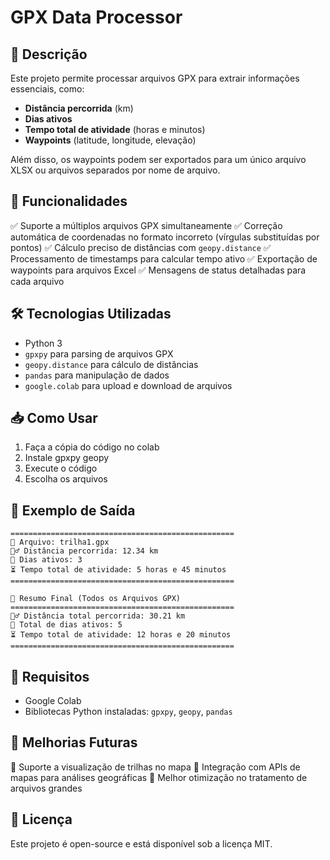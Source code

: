 # GPX Data Processor

## 📌 Descrição
Este projeto permite processar arquivos GPX para extrair informações essenciais, como:
- **Distância percorrida** (km)
- **Dias ativos**
- **Tempo total de atividade** (horas e minutos)
- **Waypoints** (latitude, longitude, elevação)

Além disso, os waypoints podem ser exportados para um único arquivo XLSX ou arquivos separados por nome de arquivo.

## 🚀 Funcionalidades
✅ Suporte a múltiplos arquivos GPX simultaneamente
✅ Correção automática de coordenadas no formato incorreto (vírgulas substituídas por pontos)
✅ Cálculo preciso de distâncias com `geopy.distance`
✅ Processamento de timestamps para calcular tempo ativo
✅ Exportação de waypoints para arquivos Excel
✅ Mensagens de status detalhadas para cada arquivo

## 🛠 Tecnologias Utilizadas
- Python 3
- `gpxpy` para parsing de arquivos GPX
- `geopy.distance` para cálculo de distâncias
- `pandas` para manipulação de dados
- `google.colab` para upload e download de arquivos

## 📥 Como Usar
1. Faça a cópia do código no colab
2. Instale gpxpy geopy
3. Execute o código
4. Escolha os arquivos

## 📌 Exemplo de Saída
```plaintext
==================================================
📂 Arquivo: trilha1.gpx
🚶‍♂️ Distância percorrida: 12.34 km
📅 Dias ativos: 3
⏳ Tempo total de atividade: 5 horas e 45 minutos
==================================================

🎯 Resumo Final (Todos os Arquivos GPX)
==================================================
🚶‍♂️ Distância total percorrida: 30.21 km
📅 Total de dias ativos: 5
⏳ Tempo total de atividade: 12 horas e 20 minutos
==================================================
```

## 🔧 Requisitos
- Google Colab
- Bibliotecas Python instaladas: `gpxpy`, `geopy`, `pandas`

## 📌 Melhorias Futuras
🔹 Suporte a visualização de trilhas no mapa
🔹 Integração com APIs de mapas para análises geográficas
🔹 Melhor otimização no tratamento de arquivos grandes

## 📝 Licença
Este projeto é open-source e está disponível sob a licença MIT.

